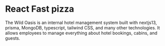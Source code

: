 # React Fast pizza


The Wild Oasis is an internal hotel management system built with nextjs13, prisma, MongoDB, typescript, tailwind CSS, and many other technologies. It allows employees to manage everything about hotel bookings, cabins, and guests.
